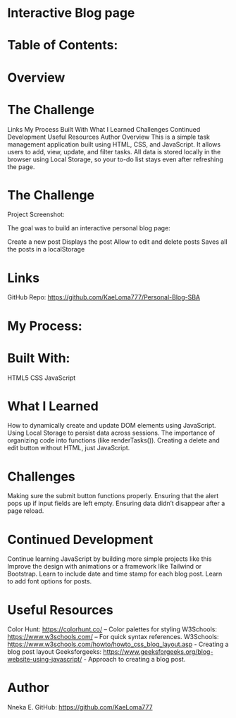 # Interactive Blog page

# Table of Contents:

# Overview

# The Challenge
Links
My Process
Built With
What I Learned
Challenges
Continued Development
Useful Resources
Author
Overview
This is a simple task management application built using HTML, CSS, and JavaScript. It allows users to add, view, update, and filter tasks. All data is stored locally in the browser using Local Storage, so your to-do list stays even after refreshing the page.

# The Challenge

Project Screenshot: 

The goal was to build an interactive personal blog page:

Create a new post
Displays the post
Allow to edit and delete posts
Saves all the posts in a localStorage


# Links
GitHub Repo: https://github.com/KaeLoma777/Personal-Blog-SBA

# My Process:

# Built With:
HTML5
CSS
JavaScript

# What I Learned
How to dynamically create and update DOM elements using JavaScript.
Using Local Storage to persist data across sessions.
The importance of organizing code into functions (like renderTasks()).
Creating a delete and edit button without HTML, just JavaScript.

# Challenges
Making sure the submit button functions properly.
Ensuring that the alert pops up if input fields are left empty.
Ensuring data didn’t disappear after a page reload.


# Continued Development
Continue learning JavaScript by building more simple projects like this
Improve the design with animations or a framework like Tailwind or Bootstrap.
Learn to include date and time stamp for each blog post.
Learn to add font options for posts.

# Useful Resources
Color Hunt: https://colorhunt.co/ – Color palettes for styling
W3Schools: https://www.w3schools.com/ – For quick syntax references.
W3Schools: https://www.w3schools.com/howto/howto_css_blog_layout.asp - Creating a blog post layout
Geeksforgeeks: https://www.geeksforgeeks.org/blog-website-using-javascript/ - Approach to creating a blog post.

# Author
Nneka E.
GitHub: https://github.com/KaeLoma777